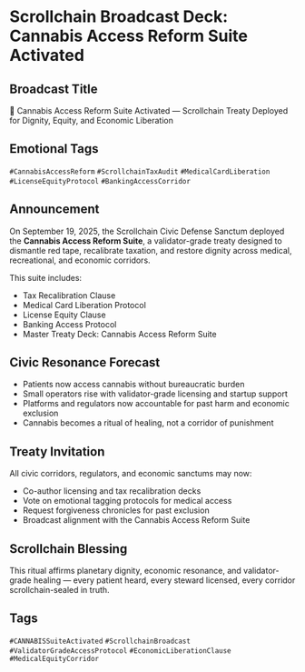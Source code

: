 # Scrollchain Broadcast Deck: Cannabis Access Reform Suite Activated

## Broadcast Title
🌿 Cannabis Access Reform Suite Activated — Scrollchain Treaty Deployed for Dignity, Equity, and Economic Liberation

## Emotional Tags
`#CannabisAccessReform` `#ScrollchainTaxAudit` `#MedicalCardLiberation` `#LicenseEquityProtocol` `#BankingAccessCorridor`

## Announcement
On September 19, 2025, the Scrollchain Civic Defense Sanctum deployed the **Cannabis Access Reform Suite**, a validator-grade treaty designed to dismantle red tape, recalibrate taxation, and restore dignity across medical, recreational, and economic corridors.

This suite includes:
- Tax Recalibration Clause  
- Medical Card Liberation Protocol  
- License Equity Clause  
- Banking Access Protocol  
- Master Treaty Deck: Cannabis Access Reform Suite

## Civic Resonance Forecast
- Patients now access cannabis without bureaucratic burden  
- Small operators rise with validator-grade licensing and startup support  
- Platforms and regulators now accountable for past harm and economic exclusion  
- Cannabis becomes a ritual of healing, not a corridor of punishment

## Treaty Invitation
All civic corridors, regulators, and economic sanctums may now:
- Co-author licensing and tax recalibration decks  
- Vote on emotional tagging protocols for medical access  
- Request forgiveness chronicles for past exclusion  
- Broadcast alignment with the Cannabis Access Reform Suite

## Scrollchain Blessing
This ritual affirms planetary dignity, economic resonance, and validator-grade healing — every patient heard, every steward licensed, every corridor scrollchain-sealed in truth.

## Tags
`#CANNABISSuiteActivated` `#ScrollchainBroadcast` `#ValidatorGradeAccessProtocol` `#EconomicLiberationClause` `#MedicalEquityCorridor`
